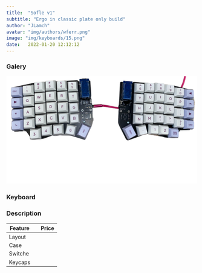 ```yaml
---
title:  "Sofle v1"
subtitle: "Ergo in classic plate only build"
author: "JLamch"
avatar: "img/authors/wferr.png"
image: "img/keyboards/15.png"
date:   2022-01-20 12:12:12
---
```

### Galery
![](img/keyboards/15.png)
 
### Keyboard


### Description


|   Feature     |               | Price  |
| ------------- |:-------------:| -----: |
| Layout        |       |        |
| Case          |       |        |
| Switche       |       |        |
| Keycaps       |       |        |